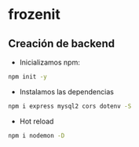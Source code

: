 # frozenit

## Creación de backend

- Inicializamos npm:

```bash
npm init -y
```

- Instalamos las dependencias

```bash
npm i express mysql2 cors dotenv -S
```

- Hot reload

```bash
npm i nodemon -D
```
